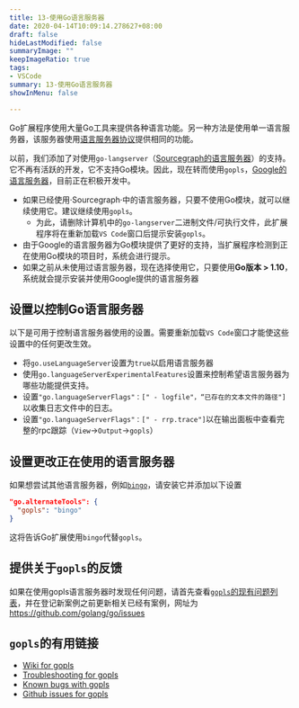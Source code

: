 ```yaml
---
title: 13-使用Go语言服务器
date: 2020-04-14T10:09:14.278627+08:00
draft: false
hideLastModified: false
summaryImage: ""
keepImageRatio: true
tags:
- VSCode
summary: 13-使用Go语言服务器
showInMenu: false

---
```


Go扩展程序使用大量Go工具来提供各种语言功能。另一种方法是使用单一语言服务器，该服务器使用[语言服务器协议](https://microsoft.github.io/language-server-protocol/)提供相同的功能。

以前，我们添加了对使用`go-langserver`（[Sourcegraph的语言服务器](https://github.com/sourcegraph/go-langserver)）的支持。它不再有活跃的开发，它不支持Go模块。因此，现在转而使用`gopls`，[Google的语言服务器](https://github.com/golang/go/wiki/gopls)，目前正在积极开发中。

- 如果已经使用·Sourcegraph·中的语言服务器，只要不使用Go模块，就可以继续使用它。建议继续使用`gopls`。
  - 为此，请删除计算机中的`go-langserver`二进制文件/可执行文件，此扩展程序将在重新加载`VS Code`窗口后提示安装`gopls`。
- 由于Google的语言服务器为Go模块提供了更好的支持，当扩展程序检测到正在使用Go模块的项目时，系统会进行提示。
- 如果之前从未使用过语言服务器，现在选择使用它，只要使用**Go版本 > 1.10**，系统就会提示安装并使用Google提供的语言服务器

## 设置以控制Go语言服务器

以下是可用于控制语言服务器使用的设置。需要重新加载`VS Code`窗口才能使这些设置中的任何更改生效。

- 将`go.useLanguageServer`设置为`true`以启用语言服务器
- 使用`go.languageServerExperimentalFeatures`设置来控制希望语言服务器为哪些功能提供支持。
- 设置`"go.languageServerFlags"：[" - logfile"，“已存在的文本文件的路径"]`以收集日志文件中的日志。
- 设置`"go.languageServerFlags"：[" - rrp.trace"]`以在输出面板中查看完整的rpc跟踪（`View`->`Output`->`gopls`）

## 设置更改正在使用的语言服务器

如果想尝试其他语言服务器，例如[`bingo`](https://github.com/saibing/bingo)，请安装它并添加以下设置

```json
"go.alternateTools": {
  "gopls": "bingo"
}
```

这将告诉Go扩展使用`bingo`代替`gopls`。

## 提供关于`gopls`的反馈

如果在使用gopls语言服务器时发现任何问题，请首先查看[`gopls`的现有问题列表](https://github.com/golang/go/issues?q=is%3Aissue+is%3Aopen+label%3Agopls)，并在登记新案例之前更新相关已经有案例，网址为 https://github.com/golang/go/issues

## `gopls`的有用链接

- [Wiki for gopls](https://github.com/golang/go/wiki/gopls)
- [Troubleshooting for gopls](https://github.com/golang/go/wiki/gopls#troubleshooting)
- [Known bugs with gopls](https://github.com/golang/go/wiki/gopls#known-issues)
- [Github issues for gopls](https://github.com/golang/go/issues?q=is%3Aissue+is%3Aopen+label%3Agopls)

